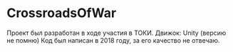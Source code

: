 # CrossroadsOfWar
Проект был разработан в ходе участия в ТОКИ.
Движок: Unity (версию не помню)
Код был написан в 2018 году, за его качество не отвечаю.
